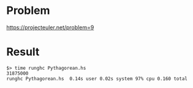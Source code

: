 # Problem
https://projecteuler.net/problem=9

# Result
```
$> time runghc Pythagorean.hs
31875000
runghc Pythagorean.hs  0.14s user 0.02s system 97% cpu 0.160 total
```
